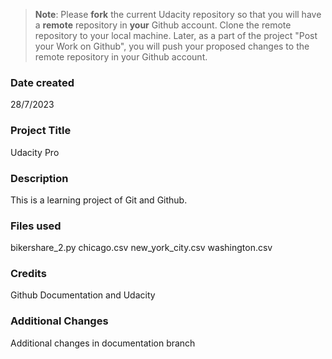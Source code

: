>**Note**: Please **fork** the current Udacity repository so that you will have a **remote** repository in **your** Github account. Clone the remote repository to your local machine. Later, as a part of the project "Post your Work on Github", you will push your proposed changes to the remote repository in your Github account.

### Date created
28/7/2023

### Project Title
Udacity Pro

### Description
This is a learning project of Git and Github.

### Files used
bikershare_2.py
chicago.csv
new_york_city.csv
washington.csv

### Credits
Github Documentation and Udacity 

### Additional Changes
Additional changes in documentation branch

